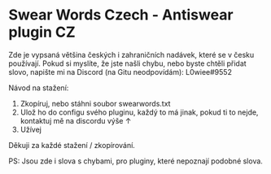 # Swear Words Czech - Antiswear plugin CZ

Zde je vypsaná většina českých i zahraničních nadávek, které se v česku používají. Pokud si myslíte, že jste našli chybu, nebo byste chtěli přidat slovo, napište mi na Discord (na Gitu neodpovídám): L0wiee#9552 

Návod na stažení:

1. Zkopíruj, nebo stáhni soubor swearwords.txt
2. Ulož ho do configu svého pluginu, každý to má jinak, pokud ti to nejde, kontaktuj mě na discordu výše ↑
3. Užívej


Děkuji za každé stažení / zkopírování.  


PS:  Jsou zde i slova s chybami, pro pluginy, které nepoznají podobné slova.
